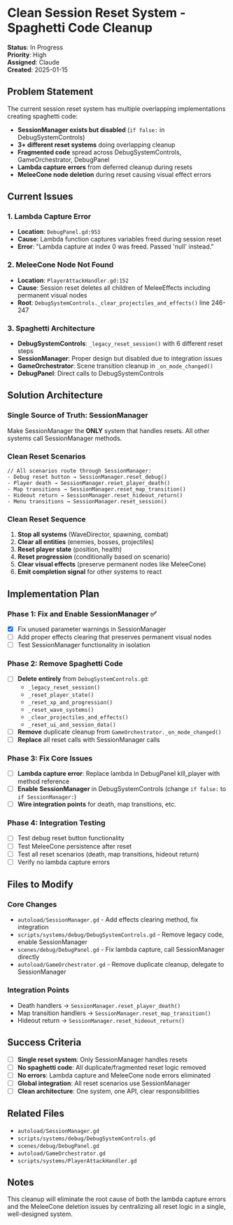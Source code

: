 # Clean Session Reset System - Spaghetti Code Cleanup

**Status**: In Progress  
**Priority**: High  
**Assigned**: Claude  
**Created**: 2025-01-15  

## Problem Statement

The current session reset system has multiple overlapping implementations creating spaghetti code:

- **SessionManager exists but disabled** (`if false:` in DebugSystemControls)
- **3+ different reset systems** doing overlapping cleanup
- **Fragmented code** spread across DebugSystemControls, GameOrchestrator, DebugPanel
- **Lambda capture errors** from deferred cleanup during resets
- **MeleeCone node deletion** during reset causing visual effect errors

## Current Issues

### 1. Lambda Capture Error
- **Location**: `DebugPanel.gd:953` 
- **Cause**: Lambda function captures variables freed during session reset
- **Error**: "Lambda capture at index 0 was freed. Passed 'null' instead."

### 2. MeleeCone Node Not Found
- **Location**: `PlayerAttackHandler.gd:152`
- **Cause**: Session reset deletes all children of MeleeEffects including permanent visual nodes
- **Root**: `DebugSystemControls._clear_projectiles_and_effects()` line 246-247

### 3. Spaghetti Architecture
- **DebugSystemControls**: `_legacy_reset_session()` with 6 different reset steps
- **SessionManager**: Proper design but disabled due to integration issues
- **GameOrchestrator**: Scene transition cleanup in `_on_mode_changed()`
- **DebugPanel**: Direct calls to DebugSystemControls

## Solution Architecture

### Single Source of Truth: SessionManager

Make SessionManager the **ONLY** system that handles resets. All other systems call SessionManager methods.

### Clean Reset Scenarios
```gdscript
// All scenarios route through SessionManager:
- Debug reset button → SessionManager.reset_debug() 
- Player death → SessionManager.reset_player_death()
- Map transitions → SessionManager.reset_map_transition()
- Hideout return → SessionManager.reset_hideout_return() 
- Menu transitions → SessionManager.reset_session()
```

### Clean Reset Sequence
1. **Stop all systems** (WaveDirector, spawning, combat)
2. **Clear all entities** (enemies, bosses, projectiles) 
3. **Reset player state** (position, health)
4. **Reset progression** (conditionally based on scenario)
5. **Clear visual effects** (preserve permanent nodes like MeleeCone)
6. **Emit completion signal** for other systems to react

## Implementation Plan

### Phase 1: Fix and Enable SessionManager ✅
- [x] Fix unused parameter warnings in SessionManager
- [ ] Add proper effects clearing that preserves permanent visual nodes
- [ ] Test SessionManager functionality in isolation

### Phase 2: Remove Spaghetti Code
- [ ] **Delete entirely** from `DebugSystemControls.gd`:
  - `_legacy_reset_session()` 
  - `_reset_player_state()`
  - `_reset_xp_and_progression()`
  - `_reset_wave_systems()`
  - `_clear_projectiles_and_effects()`
  - `_reset_ui_and_session_data()`
- [ ] **Remove** duplicate cleanup from `GameOrchestrator._on_mode_changed()`
- [ ] **Replace** all reset calls with SessionManager calls

### Phase 3: Fix Core Issues
- [ ] **Lambda capture error**: Replace lambda in DebugPanel kill_player with method reference
- [ ] **Enable SessionManager** in DebugSystemControls (change `if false:` to `if SessionManager:`)
- [ ] **Wire integration points** for death, map transitions, etc.

### Phase 4: Integration Testing
- [ ] Test debug reset button functionality
- [ ] Test MeleeCone persistence after reset
- [ ] Test all reset scenarios (death, map transitions, hideout return)
- [ ] Verify no lambda capture errors

## Files to Modify

### Core Changes
- `autoload/SessionManager.gd` - Add effects clearing method, fix integration
- `scripts/systems/debug/DebugSystemControls.gd` - Remove legacy code, enable SessionManager
- `scenes/debug/DebugPanel.gd` - Fix lambda capture, call SessionManager directly
- `autoload/GameOrchestrator.gd` - Remove duplicate cleanup, delegate to SessionManager

### Integration Points
- Death handlers → `SessionManager.reset_player_death()`
- Map transition handlers → `SessionManager.reset_map_transition()`
- Hideout return → `SessionManager.reset_hideout_return()`

## Success Criteria

- [ ] **Single reset system**: Only SessionManager handles resets
- [ ] **No spaghetti code**: All duplicate/fragmented reset logic removed
- [ ] **No errors**: Lambda capture and MeleeCone node errors eliminated
- [ ] **Global integration**: All reset scenarios use SessionManager
- [ ] **Clean architecture**: One system, one API, clear responsibilities

## Related Files

- `autoload/SessionManager.gd`
- `scripts/systems/debug/DebugSystemControls.gd` 
- `scenes/debug/DebugPanel.gd`
- `autoload/GameOrchestrator.gd`
- `scripts/systems/PlayerAttackHandler.gd`

## Notes

This cleanup will eliminate the root cause of both the lambda capture errors and the MeleeCone deletion issues by centralizing all reset logic in a single, well-designed system.